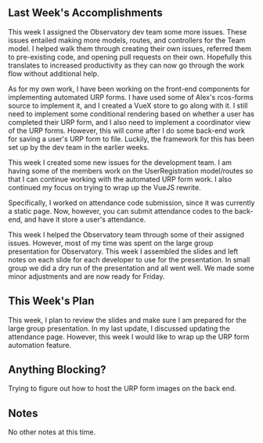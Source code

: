 ## Last Week's Accomplishments

This week I assigned the Observatory dev team some more issues. These issues entailed making more models, routes, and controllers for the Team model. I helped walk them through creating their own issues, referred them to pre-existing code, and opening pull requests on their own. Hopefully this translates to increased productivity as they can now go through the work flow without additional help.

As for my own work, I have been working on the front-end components for implementing automated URP forms. I have used some of Alex's rcos-forms source
to implement it, and I created a VueX store to go along with it. I still need to implement some conditional rendering based on whether a user has completed their
URP form, and I also need to implement a coordinator view of the URP forms. However, this will come after I do some back-end work for saving a user's URP form to
file. Luckily, the framework for this has been set up by the dev team in the earlier weeks.

This week I created some new issues for the development team. I am having some of the members work on the UserRegistration model/routes so that I can continue working with the automated URP form work. I also continued my focus on trying to wrap up the VueJS rewrite.

Specifically, I worked on attendance code submission, since it was currently a static page. Now, however, you can submit attendance codes to the back-end, and have it store a user's attendance.


This week I helped the Observatory team through some of their assigned issues. However, most of my time was spent on the large group presentation for Observatory. This week I assembled the slides and left notes on each slide for each developer to use for the presentation. In small group we did a dry run of the presentation and all went well. We made some minor adjustments and are now ready for Friday.

## This Week's Plan

This week, I plan to review the slides and make sure I am prepared for the large group presentation. In my last update, I discussed updating the attendance page. However, this week I would like to wrap up the URP form automation feature.

## Anything Blocking?

Trying to figure out how to host the URP form images on the back end.

## Notes

No other notes at this time.
